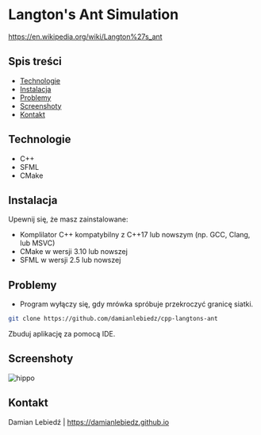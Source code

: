 # Langton's Ant Simulation
https://en.wikipedia.org/wiki/Langton%27s_ant

## Spis treści
- [Technologie](#technologie)
- [Instalacja](#instalacja)
- [Problemy](#problemy)
- [Screenshoty](#screenshoty)
- [Kontakt](#kontakt)

## Technologie
- C++
- SFML
- CMake

## Instalacja
Upewnij się, że masz zainstalowane:
- Komplilator C++ kompatybilny z C++17 lub nowszym (np. GCC, Clang, lub MSVC)
- CMake w wersji 3.10 lub nowszej
- SFML w wersji 2.5 lub nowszej

## Problemy
- Program wyłączy się, gdy mrówka spróbuje przekroczyć granicę siatki.

```bash
git clone https://github.com/damianlebiedz/cpp-langtons-ant
```

Zbuduj aplikację za pomocą IDE.

## Screenshoty

![hippo](https://s2.ezgif.com/tmp/ezgif-2-723d9dfffe.gif)

## Kontakt
Damian Lebiedź | 
https://damianlebiedz.github.io
